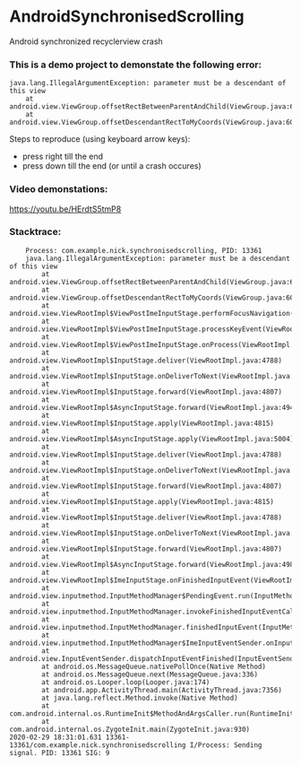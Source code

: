 # AndroidSynchronisedScrolling
Android synchronized recyclerview crash

### This is a demo project to demonstate the following error:

    java.lang.IllegalArgumentException: parameter must be a descendant of this view
        at android.view.ViewGroup.offsetRectBetweenParentAndChild(ViewGroup.java:6143)
        at android.view.ViewGroup.offsetDescendantRectToMyCoords(ViewGroup.java:6072)
  
Steps to reproduce (using keyboard arrow keys):
* press right till the end 
* press down till the end (or until a crash occures)

### Video demonstations: 
https://youtu.be/HErdtS5tmP8

### Stacktrace:
```2020-02-29 18:31:01.622 13361-13361/com.example.nick.synchronisedscrolling E/AndroidRuntime: FATAL EXCEPTION: main
    Process: com.example.nick.synchronisedscrolling, PID: 13361
    java.lang.IllegalArgumentException: parameter must be a descendant of this view
        at android.view.ViewGroup.offsetRectBetweenParentAndChild(ViewGroup.java:6143)
        at android.view.ViewGroup.offsetDescendantRectToMyCoords(ViewGroup.java:6072)
        at android.view.ViewRootImpl$ViewPostImeInputStage.performFocusNavigation(ViewRootImpl.java:5347)
        at android.view.ViewRootImpl$ViewPostImeInputStage.processKeyEvent(ViewRootImpl.java:5469)
        at android.view.ViewRootImpl$ViewPostImeInputStage.onProcess(ViewRootImpl.java:5281)
        at android.view.ViewRootImpl$InputStage.deliver(ViewRootImpl.java:4788)
        at android.view.ViewRootImpl$InputStage.onDeliverToNext(ViewRootImpl.java:4841)
        at android.view.ViewRootImpl$InputStage.forward(ViewRootImpl.java:4807)
        at android.view.ViewRootImpl$AsyncInputStage.forward(ViewRootImpl.java:4947)
        at android.view.ViewRootImpl$InputStage.apply(ViewRootImpl.java:4815)
        at android.view.ViewRootImpl$AsyncInputStage.apply(ViewRootImpl.java:5004)
        at android.view.ViewRootImpl$InputStage.deliver(ViewRootImpl.java:4788)
        at android.view.ViewRootImpl$InputStage.onDeliverToNext(ViewRootImpl.java:4841)
        at android.view.ViewRootImpl$InputStage.forward(ViewRootImpl.java:4807)
        at android.view.ViewRootImpl$InputStage.apply(ViewRootImpl.java:4815)
        at android.view.ViewRootImpl$InputStage.deliver(ViewRootImpl.java:4788)
        at android.view.ViewRootImpl$InputStage.onDeliverToNext(ViewRootImpl.java:4841)
        at android.view.ViewRootImpl$InputStage.forward(ViewRootImpl.java:4807)
        at android.view.ViewRootImpl$AsyncInputStage.forward(ViewRootImpl.java:4980)
        at android.view.ViewRootImpl$ImeInputStage.onFinishedInputEvent(ViewRootImpl.java:5141)
        at android.view.inputmethod.InputMethodManager$PendingEvent.run(InputMethodManager.java:3064)
        at android.view.inputmethod.InputMethodManager.invokeFinishedInputEventCallback(InputMethodManager.java:2607)
        at android.view.inputmethod.InputMethodManager.finishedInputEvent(InputMethodManager.java:2598)
        at android.view.inputmethod.InputMethodManager$ImeInputEventSender.onInputEventFinished(InputMethodManager.java:3041)
        at android.view.InputEventSender.dispatchInputEventFinished(InputEventSender.java:143)
        at android.os.MessageQueue.nativePollOnce(Native Method)
        at android.os.MessageQueue.next(MessageQueue.java:336)
        at android.os.Looper.loop(Looper.java:174)
        at android.app.ActivityThread.main(ActivityThread.java:7356)
        at java.lang.reflect.Method.invoke(Native Method)
        at com.android.internal.os.RuntimeInit$MethodAndArgsCaller.run(RuntimeInit.java:492)
        at com.android.internal.os.ZygoteInit.main(ZygoteInit.java:930)
2020-02-29 18:31:01.631 13361-13361/com.example.nick.synchronisedscrolling I/Process: Sending signal. PID: 13361 SIG: 9
```
